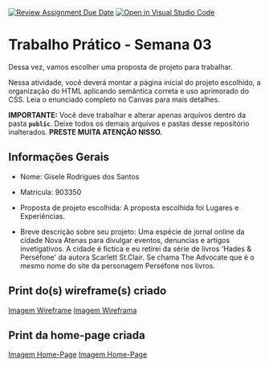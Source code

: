 [![Review Assignment Due Date](https://classroom.github.com/assets/deadline-readme-button-22041afd0340ce965d47ae6ef1cefeee28c7c493a6346c4f15d667ab976d596c.svg)](https://classroom.github.com/a/vecUq_Cz)
[![Open in Visual Studio Code](https://classroom.github.com/assets/open-in-vscode-2e0aaae1b6195c2367325f4f02e2d04e9abb55f0b24a779b69b11b9e10269abc.svg)](https://classroom.github.com/online_ide?assignment_repo_id=20229760&assignment_repo_type=AssignmentRepo)
# Trabalho Prático - Semana 03

Dessa vez, vamos escolher uma proposta de projeto para trabalhar.

Nessa atividade, você deverá montar a página inicial do projeto escolhido, a organização do HTML aplicando semântica correta e uso aprimorado do CSS. Leia o enunciado completo no Canvas para mais detalhes.

**IMPORTANTE:** Você deve trabalhar e alterar apenas arquivos dentro da pasta **`public`**. Deixe todos os demais arquivos e pastas desse repositório inalterados. **PRESTE MUITA ATENÇÃO NISSO.**

## Informações Gerais

- Nome: Gisele Rodrigues dos Santos
- Matricula: 903350
- Proposta de projeto escolhida: A proposta escolhida foi Lugares e Experiências.

- Breve descrição sobre seu projeto: Uma espécie de jornal online da cidade Nova Atenas para divulgar eventos, denuncias e artigos invetigativos. A cidade é fictíca e eu retirei da série de livros 'Hades & Perséfone' da autora Scarlett St.Clair. Se chama The Advocate que é o mesmo nome do site da personagem Perséfone nos livros.

## Print do(s) wireframe(s) criado

[Imagem Wireframe](public/images/templapagina1.png)
[Imagem Wireframa](publicimages/templapagina2.png)

## Print da home-page criada

[Imagem Home-Page](public/images/paginasite1.png)
[Imagem Home-Page](public/images/paginasite2.png)
